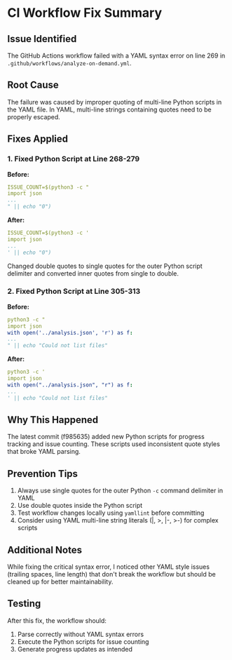 # CI Workflow Fix Summary

## Issue Identified
The GitHub Actions workflow failed with a YAML syntax error on line 269 in `.github/workflows/analyze-on-demand.yml`.

## Root Cause
The failure was caused by improper quoting of multi-line Python scripts in the YAML file. In YAML, multi-line strings containing quotes need to be properly escaped.

## Fixes Applied

### 1. Fixed Python Script at Line 268-279
**Before:**
```yaml
ISSUE_COUNT=$(python3 -c "
import json
...
" || echo "0")
```

**After:**
```yaml
ISSUE_COUNT=$(python3 -c '
import json
...
' || echo "0")
```

Changed double quotes to single quotes for the outer Python script delimiter and converted inner quotes from single to double.

### 2. Fixed Python Script at Line 305-313
**Before:**
```yaml
python3 -c "
import json
with open('../analysis.json', 'r') as f:
...
" || echo "Could not list files"
```

**After:**
```yaml
python3 -c '
import json
with open("../analysis.json", "r") as f:
...
' || echo "Could not list files"
```

## Why This Happened
The latest commit (f985635) added new Python scripts for progress tracking and issue counting. These scripts used inconsistent quote styles that broke YAML parsing.

## Prevention Tips
1. Always use single quotes for the outer Python `-c` command delimiter in YAML
2. Use double quotes inside the Python script
3. Test workflow changes locally using `yamllint` before committing
4. Consider using YAML multi-line string literals (|, >, |-, >-) for complex scripts

## Additional Notes
While fixing the critical syntax error, I noticed other YAML style issues (trailing spaces, line length) that don't break the workflow but should be cleaned up for better maintainability.

## Testing
After this fix, the workflow should:
1. Parse correctly without YAML syntax errors
2. Execute the Python scripts for issue counting
3. Generate progress updates as intended